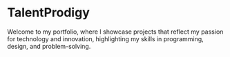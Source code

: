 # TalentProdigy
Welcome to my portfolio, where I showcase projects that reflect my passion for technology and innovation, highlighting my skills in programming, design, and problem-solving.
